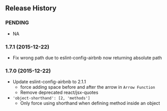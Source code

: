 ## Release History

### PENDING
* NA

### 1.7.1 (2015-12-22)
* Fix wrong path due to eslint-config-airbnb now returning absolute path

### 1.7.0 (2015-12-22)
* Update eslint-config-airbnb to 2.1.1
	- force adding space before and after the arrow in `Arrow Function`
	- Remove deprecated react/jsx-quotes
* `'object-shorthand': [2, 'methods']`
 	- Only force using shorthand when defining method inside an object
